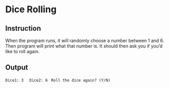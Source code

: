 # Dice Rolling
## Instruction
When the program runs, it will randomly choose a number between 1 and 6. Then program will print what that number is. It should then ask you if you’d like to roll again.

## Output
`Dice1: 3 
`
`Dice2: 6
`
`Roll the dice again? (Y/N)`
